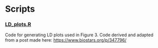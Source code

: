 # Scripts
### [LD_plots.R](https://github.com/tshalev/WRC-genome-paper/blob/main/Scripts/LD_plots.R)
Code for generating LD plots used in Figure 3. Code derived and adapted from a post made here: https://www.biostars.org/p/347796/

